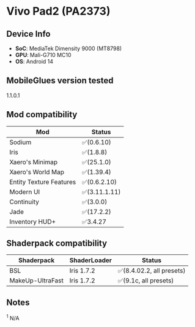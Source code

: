 <!-- markdownlint-disable MD033 -->

# Vivo Pad2 (PA2373)

## Device Info

- **SoC**: MediaTek Dimensity 9000 (MT8798)
- **GPU**: Mali-G710 MC10
- **OS**: Android 14

## MobileGlues version tested

1.1.0.1

## Mod compatibility

| **Mod**                 | **Status**    |
| ----------------------- | ------------- |
| Sodium                  | ✅(0.6.10)    |
| Iris                    | ✅(1.8.8)     |
| Xaero's Minimap         | ✅(25.1.0)    |
| Xaero's World Map       | ✅(1.39.4)    |
| Entity Texture Features | ✅(0.6.2.10)  |
| Modern UI               | ✅(3.11.1.11) |
| Continuity              | ✅(3.0.0)     |
| Jade                    | ✅(17.2.2)    |
| Inventory HUD+          | ✅3.4.27      |

## Shaderpack compatibility

| **Shaderpack**   | **ShaderLoader** | **Status**                |
| ---------------- | ---------------- | ------------------------- |
| BSL              | Iris 1.7.2       | ✅(8.4.02.2, all presets) |
| MakeUp-UltraFast | Iris 1.7.2       | ✅(9.1c, all presets)     |

## Notes

<sup>1</sup> N/A
